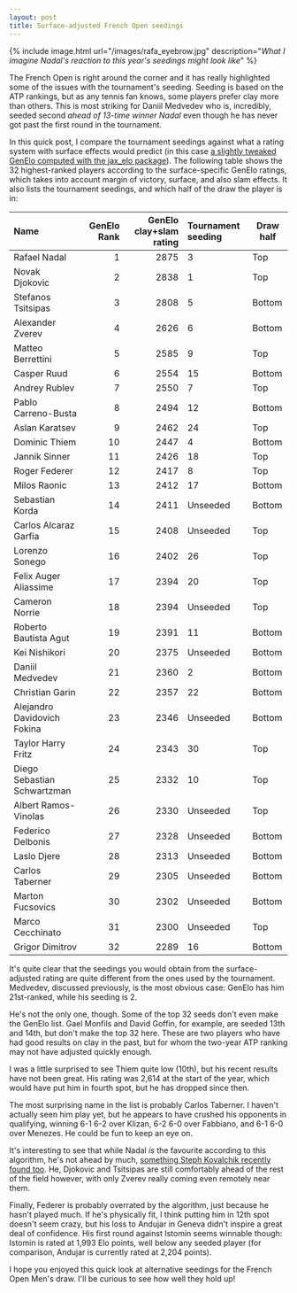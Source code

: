```yaml
---
layout: post
title: Surface-adjusted French Open seedings
---
```


{% include image.html url="/images/rafa_eyebrow.jpg" description="<i>What I
imagine Nadal's reaction to this year's seedings might look like</i>" %}

The French Open is right around the corner and it has really highlighted some of
the issues with the tournament's seeding. Seeding is based on the ATP rankings,
but as any tennis fan knows, some players prefer clay more than others. This is
most striking for Daniil Medvedev who is, incredibly, seeded second _ahead of
13-time winner Nadal_ even though he has never got past the first round in the
tournament.

In this quick post, I compare the tournament seedings against what a rating system with surface effects would predict (in this case [a slightly tweaked GenElo computed with the jax_elo package](https://github.com/martiningram/jax_elo)). The following table shows the 32 highest-ranked players according to the surface-specific GenElo ratings, which takes into account margin of victory, surface, and also slam effects. It also lists the tournament seedings, and which half of the draw the player is in:


| Name                        | GenElo Rank | GenElo clay+slam rating | Tournament seeding | Draw half |
| :-------------------------- | ----------: | ----------------------: | :----------------- | --------- |
| Rafael Nadal                |           1 |                    2875 | 3                  | Top       |
| Novak Djokovic              |           2 |                    2838 | 1                  | Top       |
| Stefanos Tsitsipas          |           3 |                    2808 | 5                  | Bottom    |
| Alexander Zverev            |           4 |                    2626 | 6                  | Bottom    |
| Matteo Berrettini           |           5 |                    2585 | 9                  | Top       |
| Casper Ruud                 |           6 |                    2554 | 15                 | Bottom    |
| Andrey Rublev               |           7 |                    2550 | 7                  | Top       |
| Pablo Carreno-Busta         |           8 |                    2494 | 12                 | Bottom    |
| Aslan Karatsev              |           9 |                    2462 | 24                 | Top       |
| Dominic Thiem               |          10 |                    2447 | 4                  | Bottom    |
| Jannik Sinner               |          11 |                    2426 | 18                 | Top       |
| Roger Federer               |          12 |                    2417 | 8                  | Top       |
| Milos Raonic                |          13 |                    2412 | 17                 | Bottom    |
| Sebastian Korda             |          14 |                    2411 | Unseeded           | Bottom    |
| Carlos Alcaraz Garfia       |          15 |                    2408 | Unseeded           | Top       |
| Lorenzo Sonego              |          16 |                    2402 | 26                 | Top       |
| Felix Auger Aliassime       |          17 |                    2394 | 20                 | Top       |
| Cameron Norrie              |          18 |                    2394 | Unseeded           | Top       |
| Roberto Bautista Agut       |          19 |                    2391 | 11                 | Bottom    |
| Kei Nishikori               |          20 |                    2375 | Unseeded           | Bottom    |
| Daniil Medvedev             |          21 |                    2360 | 2                  | Bottom    |
| Christian Garin             |          22 |                    2357 | 22                 | Bottom    |
| Alejandro Davidovich Fokina |          23 |                    2346 | Unseeded           | Bottom    |
| Taylor Harry Fritz          |          24 |                    2343 | 30                 | Top       |
| Diego Sebastian Schwartzman |          25 |                    2332 | 10                 | Top       |
| Albert Ramos-Vinolas        |          26 |                    2330 | Unseeded           | Top       |
| Federico Delbonis           |          27 |                    2328 | Unseeded           | Bottom    |
| Laslo Djere                 |          28 |                    2313 | Unseeded           | Bottom    |
| Carlos Taberner             |          29 |                    2305 | Unseeded           | Bottom    |
| Marton Fucsovics            |          30 |                    2302 | Unseeded           | Bottom    |
| Marco Cecchinato            |          31 |                    2300 | Unseeded           | Top       |
| Grigor Dimitrov             |          32 |                    2289 | 16                 | Bottom    |

It's quite clear that the seedings you would obtain from the surface-adjusted rating are quite different from the ones used by the tournament. Medvedev, discussed previously, is the most obvious case: GenElo has him 21st-ranked, while his seeding is 2.

He's not the only one, though. Some of the top 32 seeds don't even make the GenElo list. Gael Monfils and David Goffin, for example, are seeded 13th and 14th, but don't make the top 32 here. These are two players who have had good results on clay in the past, but for whom the two-year ATP ranking may not have adjusted quickly enough.

I was a little surprised to see Thiem quite low (10th), but his recent results have not been great. His rating was 2,614 at the start of the year, which would have put him in fourth spot, but he has dropped since then.

The most surprising name in the list is probably Carlos Taberner. I haven't actually seen him play yet, but he appears to have crushed his opponents in qualifying, winning 6-1 6-2 over Klizan, 6-2 6-0 over Fabbiano, and 6-1 6-0 over Menezes. He could be fun to keep an eye on.

It's interesting to see that while Nadal _is_ the favourite according to this
algorithm, he's not ahead by much, [something Steph Kovalchik recently found
too](http://on-the-t.com/2021/05/22/Ratings-Gap-Narrowing/). He, Djokovic and
Tsitsipas are still comfortably ahead of the rest of the field however, with
only Zverev really coming even remotely near them.

Finally, Federer is probably overrated by the algorithm, just because he hasn't
played much. If he's physically fit, I think putting him in 12th spot doesn't
seem crazy, but his loss to Andujar in Geneva didn't inspire a great deal of
confidence. His first round against Istomin seems winnable though: Istomin is
rated at 1,993 Elo points, well below any seeded player (for comparison, Andujar
is currently rated at 2,204 points).

I hope you enjoyed this quick look at alternative seedings for the French Open Men's draw. I'll be curious to see how well they hold up!
